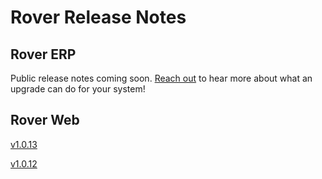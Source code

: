 # Rover Release Notes

<PageHeader />

## Rover ERP

Public release notes coming soon. [Reach out](mailto:sales@zumasys.com) to hear more about what an upgrade can do for your system!

## Rover Web

[v1.0.13](./web-1-0-13/README.md)

[v1.0.12](./web-1-0-12/README.md)

<PageFooter />
